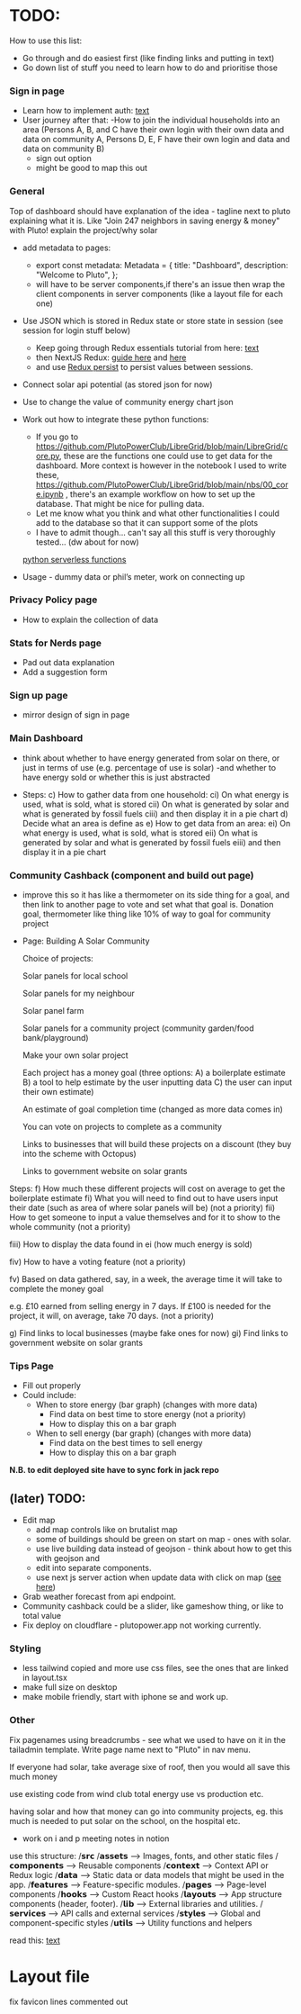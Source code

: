 # TODO:

How to use this list:

- Go through and do easiest first (like finding links and putting in text)
- Go down list of stuff you need to learn how to do and prioritise those

### Sign in page

- Learn how to implement auth: [text](https://www.youtube.com/watch?v=U4hEflgix9c)
- User journey after that:
  -How to join the individual households into an area (Persons A, B, and C have their own login with their own data and data on community A, Persons D, E, F have their own login and data and data on community B)
  - sign out option
  - might be good to map this out

### General

Top of dashboard should have explanation of the idea - tagline next to pluto explaining what it is. Like "Join 247 neighbors in saving energy & money" with Pluto! explain the project/why solar

- add metadata to pages:

  - export const metadata: Metadata = {
    title: "Dashboard",
    description: "Welcome to Pluto",
    };
  - will have to be server components,if there's an issue then wrap the client components in server components (like a layout file for each one)

- Use JSON which is stored in Redux state or store state in session (see session for login stuff below)

  - Keep going through Redux essentials tutorial from here: [text](https://redux.js.org/tutorials/essentials/part-3-data-flow)
  - then NextJS Redux: [guide here](https://redux.js.org/usage/nextjs) and [here](https://blog.logrocket.com/use-redux-next-js/#creating-slice)
  - and use [Redux persist](https://blog.logrocket.com/persist-state-redux-persist-redux-toolkit-react/) to persist values between sessions.

- Connect solar api potential (as stored json for now)

- Use to change the value of community energy chart json

- Work out how to integrate these python functions:

  - If you go to https://github.com/PlutoPowerClub/LibreGrid/blob/main/LibreGrid/core.py, these are the functions one could use to get data for the dashboard. More context is however in the notebook I used to write these, https://github.com/PlutoPowerClub/LibreGrid/blob/main/nbs/00_core.ipynb , there's an example workflow on how to set up the database. That might be nice for pulling data.
  - Let me know what you think and what other functionalities I could add to the database so that it can support some of the plots
  - I have to admit though... can't say all this stuff is very thoroughly tested... (dw about for now)

  [python serverless functions](https://www.reddit.com/r/nextjs/comments/1brms6j/python_serverless_function_with_next_js/)

- Usage - dummy data or phil’s meter, work on connecting up

### Privacy Policy page

- How to explain the collection of data

### Stats for Nerds page

- Pad out data explanation
- Add a suggestion form

### Sign up page

- mirror design of sign in page

### Main Dashboard

- think about whether to have energy generated from solar on there, or just in terms of use (e.g. percentage of use is solar)
  -and whether to have energy sold or whether this is just abstracted

- Steps:
  c) How to gather data from one household:
  ci) On what energy is used, what is sold, what is stored
  cii) On what is generated by solar and what is generated by fossil fuels
  ciii) and then display it in a pie chart
  d) Decide what an area is define as
  e) How to get data from an area:
  ei) On what energy is used, what is sold, what is stored
  eii) On what is generated by solar and what is generated by fossil fuels
  eiii) and then display it in a pie chart

### Community Cashback (component and build out page)

- improve this so it has like a thermometer on its side thing for a goal, and then link to another page to vote and set what that goal is. Donation goal, thermometer like thing like 10% of way to goal for community project
- Page:
  Building A Solar Community

  Choice of projects:

  Solar panels for local school

  Solar panels for my neighbour

  Solar panel farm

  Solar panels for a community project (community garden/food bank/playground)

  Make your own solar project

  Each project has a money goal (three options: A) a boilerplate estimate B) a tool to help estimate by the user inputting data C) the user can input their own estimate)

  An estimate of goal completion time (changed as more data comes in)

  You can vote on projects to complete as a community

  Links to businesses that will build these projects on a discount (they buy into the scheme with Octopus)

  Links to government website on solar grants

Steps:
f) How much these different projects will cost on average to get the boilerplate estimate
fi) What you will need to find out to have users input their date (such as area of where solar panels will be) (not a priority)
fii) How to get someone to input a value themselves and for it to show to the whole community (not a priority)

fiii) How to display the data found in ei (how much energy is sold)

fiv) How to have a voting feature (not a priority)

fv) Based on data gathered, say, in a week, the average time it will take to complete the money goal

e.g. £10 earned from selling energy in 7 days. If £100 is needed for the project, it will, on average, take 70 days. (not a priority)

g) Find links to local businesses (maybe fake ones for now)
gi) Find links to government website on solar grants

### Tips Page

- Fill out properly
- Could include:
  - When to store energy (bar graph) (changes with more data)
    - Find data on best time to store energy (not a priority)
    - How to display this on a bar graph
  - When to sell energy (bar graph) (changes with more data)
    - Find data on the best times to sell energy
    - How to display this on a bar graph

**N.B. to edit deployed site have to sync fork in jack repo**

## (later) TODO:

- Edit map
  - add map controls like on brutalist map
  - some of buildings should be green on start on map - ones with solar.
  - use live building data instead of geojson - think about how to get this with geojson and
  - edit into separate components.
  - use next js server action when update data with click on map ([see here](https://www.youtube.com/watch?v=O94ESaJtHtM))
- Grab weather forecast from api endpoint.
- Community cashback could be a slider, like gameshow thing, or like to total value
- Fix deploy on cloudflare - plutopower.app not working currently.

### Styling

- less tailwind copied and more use css files, see the ones that are linked in layout.tsx
- make full size on desktop
- make mobile friendly, start with iphone se and work up.

### Other

Fix pagenames using breadcrumbs - see what we used to have on it in the tailadmin template. Write page name next to "Pluto" in nav menu.

If everyone had solar, take average sixe of roof, then you would all save this much money

use existing code from wind club total energy use vs production etc.

having solar and how that money can go into community projects, eg. this much is needed to put solar on the school, on the hospital etc.

- work on i and p meeting notes in notion

use this structure:
/𝘀𝗿𝗰
/𝗮𝘀𝘀𝗲𝘁𝘀 --> Images, fonts, and other static files
/𝗰𝗼𝗺𝗽𝗼𝗻𝗲𝗻𝘁𝘀 --> Reusable components
/𝗰𝗼𝗻𝘁𝗲𝘅𝘁 --> Context API or Redux logic
/𝗱𝗮𝘁𝗮 --> Static data or data models that might be used in the app.
/𝗳𝗲𝗮𝘁𝘂𝗿𝗲𝘀 --> Feature-specific modules.
/𝗽𝗮𝗴𝗲𝘀 --> Page-level components
/𝗵𝗼𝗼𝗸𝘀 --> Custom React hooks
/𝗹𝗮𝘆𝗼𝘂𝘁𝘀 --> App structure components (header, footer).
/𝗹𝗶𝗯 --> External libraries and utilities.
/𝘀𝗲𝗿𝘃𝗶𝗰𝗲𝘀 --> API calls and external services
/𝘀𝘁𝘆𝗹𝗲𝘀 --> Global and component-specific styles
/𝘂𝘁𝗶𝗹𝘀 --> Utility functions and helpers

read this: [text](https://www.theatlantic.com/science/archive/2024/10/solar-power-energy-revolution-global-south/680351/)

# Layout file

fix favicon lines commented out
